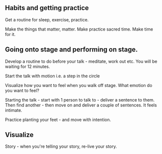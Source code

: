 ## Habits and getting practice

Get a routine for sleep, exercise, practice.

Make the things that matter, matter.  Make practice sacred time.  Make time for it.

## Going onto stage and performing on stage.

Develop a routine to do before your talk - meditate, work out etc.  You will be waiting for 12 minutes.

Start the talk with motion i.e. a step in the circle

Visualize how you want to feel when you walk off stage.  What emotion do you want to feel?


Starting the talk - start with 1 person to talk to - deliver a sentence to them.  Then find another - then move on and deliver a couple of sentences.  It feels intimate.

Practice planting your feet - and move with intention.

## Visualize
Story - when you're telling your story, re-live your story.
